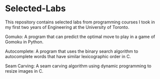 # Selected-Labs

This repository contains selected labs from programming courses I took in my first two years of Engineering at the University of Toronto.

Gomuko: A program that can predict the optimal move to play in a game of Gomoku in Python.

Autocomplete: A program that uses the binary search algorithm to autocomplete words that have similar lexicographic order in C.

Seam Carving: A seam carving algorithm using dynamic programming to resize images in C. 
